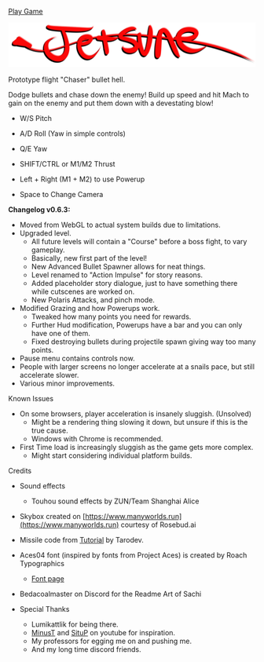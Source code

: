 [Play Game](https://sachihowolfy.github.io/JetsuneProto/)

![Logo](Assets/Textures/Jetsune_Logo.png)

Prototype flight "Chaser" bullet hell.

Dodge bullets and chase down the enemy! Build up speed and hit Mach to gain on the enemy and put them down with a devestating blow!

- W/S Pitch

- A/D Roll (Yaw in simple controls)

- Q/E Yaw

- SHIFT/CTRL or M1/M2 Thrust

- Left + Right (M1 + M2) to use Powerup

- Space to Change Camera

**Changelog v0.6.3:**

- Moved from WebGL to actual system builds due to limitations.
- Upgraded level.
    - All future levels will contain a "Course" before a boss fight, to vary gameplay.
    - Basically, new first part of the level!
    - New Advanced Bullet Spawner allows for neat things.
    - Level renamed to "Action Impulse" for story reasons.
    - Added placeholder story dialogue, just to have something there while cutscenes are worked on.
    - New Polaris Attacks, and pinch mode.
- Modified Grazing and how Powerups work.
    - Tweaked how many points you need for rewards. 
    - Further Hud modification, Powerups have a bar and you can only have one of them.
    - Fixed destroying bullets during projectile spawn giving way too many points.
- Pause menu contains controls now.
- People with larger screens no longer accelerate at a snails pace, but still accelerate slower.
- Various minor improvements.

Known Issues

- On some browsers, player acceleration is insanely sluggish. (Unsolved)
  - Might be a rendering thing slowing it down, but unsure if this is the true cause.
  - Windows with Chrome is recommended.
- First Time load is increasingly sluggish as the game gets more complex.
  - Might start considering individual platform builds.

Credits

- Sound effects
  - Touhou sound effects by ZUN/Team Shanghai Alice
- Skybox created on [https://www.manyworlds.run](https://www.manyworlds.run) courtesy of Rosebud.ai
- Missile code from [Tutorial](https://youtu.be/Z6qBeuN-H1M?si=wmq64OtvQFFeijn3) by Tarodev.
- Aces04 font (inspired by fonts from Project Aces) is created by Roach Typographics
  - [Font page](https://www.moddb.com/mods/aces-typografics/addons/aces04-true-type-font-family)
- Bedacoalmaster on Discord for the Readme Art of Sachi

- Special Thanks
  - Lumikattlik for being there.
  - [MinusT](https://youtube.com/@0minust?si=e9V6mRUq_7vSmG6N) and [SituP](https://youtube.com/@situp4747?si=NLGkL_KUNuzrUmUg) on youtube for inspiration.
  - My professors for egging me on and pushing me.
  - And my long time discord friends.
